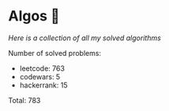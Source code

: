 # Algos 🏯

_Here is a collection of all my solved algorithms_

Number of solved problems:
- leetcode: 763
- codewars: 5
- hackerrank: 15

Total: 783

